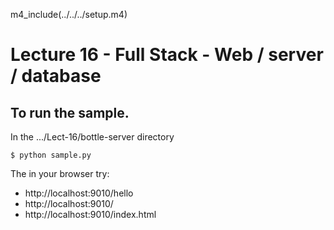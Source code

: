 
m4_include(../../../setup.m4)

# Lecture 16 - Full Stack - Web / server / database

## To run the sample.

In the .../Lect-16/bottle-server directory

```
$ python sample.py
```

The in your browser try:

- http://localhost:9010/hello
- http://localhost:9010/
- http://localhost:9010/index.html


